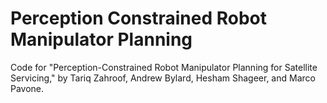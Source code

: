 # Perception Constrained Robot Manipulator Planning
Code for "Perception-Constrained Robot Manipulator Planning for Satellite Servicing," by Tariq Zahroof, Andrew Bylard, Hesham Shageer, and Marco Pavone.
